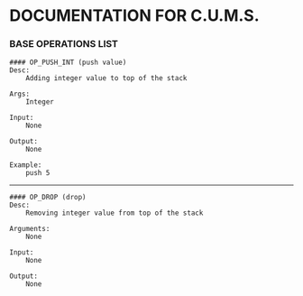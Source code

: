 # DOCUMENTATION FOR C.U.M.S.


### BASE OPERATIONS LIST

	#### OP_PUSH_INT (push value)
	Desc: 
		Adding integer value to top of the stack

	Args:
		Integer
		
	Input: 
		None
		
	Output: 
		None

	Example:
		push 5

---

	#### OP_DROP (drop) 
	Desc:
		Removing integer value from top of the stack
		
	Arguments:
		None
		
	Input:
		None
		
	Output:
		None

	  
